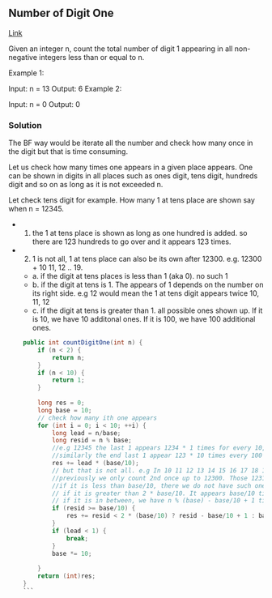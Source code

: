 ## Number of Digit One

[Link](https://leetcode.com/problems/number-of-digit-one/)

Given an integer n, count the total number of digit 1 appearing in all non-negative integers less than or equal to n.

Example 1:

Input: n = 13
Output: 6
Example 2:

Input: n = 0
Output: 0

### Solution
The BF way would be iterate all the number and check how many once in the digit but that is time consuming.

Let us check how many times one appears in a given place appears. One can be shown in digits in all places such as ones digit, tens digit, hundreds digit and so on as long as it is not exceeded n.

Let check tens digit for example. How many 1 at tens place are shown say when n = 12345. 
* 1. the 1 at tens place is shown as long as one hundred is added. so there are 123 hundreds to go over and it appears 123 times.
* 2. 1 is not all, 1 at tens place can also be its own after 12300. e.g. 12300 + 10 11, 12 .. 19.
  * a. if the digit at tens places is less than 1 (aka 0). no such 1
  * b. if the digit at tens is 1. The appears of 1 depends on the number on its right side. e.g 12 would mean the 1 at tens digit appears twice 10, 11, 12
  * c. if the digit at tens is greater than 1. all possible ones shown up. If it is 10, we have 10 additonal ones. If it is 100, we have 100 additional ones.

```java
    public int countDigitOne(int n) {
        if (n < 2) {
            return n;
        }
        if (n < 10) {
            return 1;
        }
        
        long res = 0;
        long base = 10;
        // check how many ith one appears
        for (int i = 0; i < 10; ++i) {
            long lead = n/base;
            long resid = n % base;
            //e.g 12345 the last 1 appears 1234 * 1 times for every 10, it shows once.
            //similarly the end last 1 appear 123 * 10 times every 100 it appears once
            res += lead * (base/10);
            // but that is not all. e.g In 10 11 12 13 14 15 16 17 18 19. the 2nd last one also appears.
            //previously we only count 2nd once up to 12300. Those 12310 ... 12319 should also be counted. Similar to 12341, 12100 ..12199
            //if it is less than base/10, there we do not have such one in ith position
            // if it is greater than 2 * base/10. It appears base/10 times. 10..19 is 10 times.
            // if it is in between, we have n % (base) - base/10 + 1 times. e.g 156 would make the leading 1 57 times form 0 ~ 56.
            if (resid >= base/10) {
                res += resid < 2 * (base/10) ? resid - base/10 + 1 : base/10;
            }
            if (lead < 1) {
                break;
            }
            base *= 10;
            
        }
        return (int)res;
    }
    ```